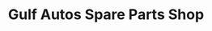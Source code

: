 ---
title: "Gulf Autos Spare Parts Shop"
url: /karachi/gulf-autos-spare-parts-shop/
shop: car parts
---